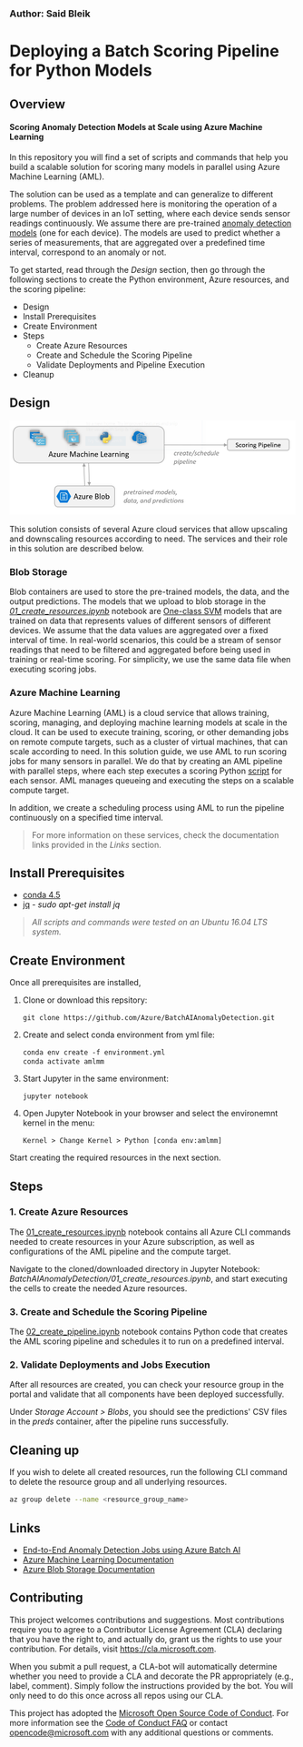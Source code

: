 ### Author: Said Bleik

# Deploying a Batch Scoring Pipeline for Python Models

## Overview
#### Scoring Anomaly Detection Models at Scale using Azure Machine Learning
In this repository you will find a set of scripts and commands that help you build a scalable solution for scoring many models in parallel using Azure Machine Learning (AML).

The solution can be used as a template and can generalize to different problems. The problem addressed here is monitoring the operation of a large number of devices in an IoT setting, where each device sends sensor readings continuously. We assume there are pre-trained [anomaly detection models](http://scikit-learn.org/stable/modules/outlier_detection.html#outlier-detection) (one for each device). The models are used to predict whether a series of measurements, that are aggregated over a predefined time interval, correspond to an anomaly or not.

To get started, read through the *Design* section, then go through the following sections to create the Python environment, Azure resources, and the scoring pipeline:

* Design
* Install Prerequisites
* Create Environment
* Steps
    * Create Azure Resources
    * Create and Schedule the Scoring Pipeline
    * Validate Deployments and Pipeline Execution
* Cleanup

## Design
![System Architecture](./architecture.PNG)

This solution consists of several Azure cloud services that allow upscaling and downscaling resources according to need. The services and their role in this solution are described below.

### Blob Storage
Blob containers are used to store the pre-trained models, the data, and the output predictions. The models that we upload to blob storage in the [*01_create_resources.ipynb*](01_create_resources.ipynb) notebook are [One-class SVM](http://scikit-learn.org/stable/modules/generated/sklearn.svm.OneClassSVM.html) models that are trained on data that represents values of different sensors of different devices. We assume that the data values are aggregated over a fixed interval of time. In real-world scenarios, this could be a stream of sensor readings that need to be filtered and aggregated before being used in training or real-time scoring. For simplicity, we use the same data file when executing scoring jobs.

### Azure Machine Learning
Azure Machine Learning (AML) is a cloud service that allows training, scoring, managing, and deploying machine learning models at scale in the cloud. It can be used to execute training, scoring, or other demanding jobs on remote compute targets, such as a cluster of virtual machines, that can scale according to need. In this solution guide, we use AML to run scoring jobs for many sensors in parallel. We do that by creating an AML pipeline with parallel steps, where each step executes a scoring Python [script](scripts/predict.py) for each sensor. AML manages queueing and executing the steps on a scalable compute target.

In addition, we create a scheduling process using AML to run the pipeline continuously on a specified time interval.


> For more information on these services, check the documentation links provided in the *Links* section. 

## Install Prerequisites
- [conda 4.5](https://conda.io/docs/user-guide/install/index.html)
- [jq](https://stedolan.github.io/jq/) - *sudo apt-get install jq*


> *All scripts and commands were tested on an Ubuntu 16.04 LTS system.*

## Create Environment
Once all prerequisites are installed,

1. Clone or download this repsitory:

    ```
    git clone https://github.com/Azure/BatchAIAnomalyDetection.git
    ```
2. Create and select conda environment from yml file:
        
    ``` 
    conda env create -f environment.yml
    conda activate amlmm    
    ```
3. Start Jupyter in the same environment:
    
    ```
    jupyter notebook
    ```
4. Open Jupyter Notebook in your browser and select the environemnt kernel in the menu: 

    ```
    Kernel > Change Kernel > Python [conda env:amlmm]
    ```

Start creating the required resources in the next section.

## Steps
### 1. Create Azure Resources
The [01_create_resources.ipynb](01_create_resources.ipynb) notebook contains all Azure CLI commands needed to create resources in your Azure subscription, as well as configurations of the AML pipeline and the compute target. 

Navigate to the cloned/downloaded directory in Jupyter Notebook: *BatchAIAnomalyDetection/01_create_resources.ipynb*, and start executing the cells to create the needed Azure resources. 

### 3. Create and Schedule the Scoring Pipeline
The [02_create_pipeline.ipynb](02_create_pipeline.ipynb) notebook contains Python code that creates the AML scoring pipeline and schedules it to run on a predefined interval.

### 2. Validate Deployments and Jobs Execution 
After all resources are created, you can check your resource group in the portal and validate that all components have been deployed successfully. 


Under *Storage Account > Blobs*, you should see the predictions' CSV files in the *preds* container, after the pipeline runs successfully.


## Cleaning up
If you wish to delete all created resources, run the following CLI command to delete the resource group and all underlying resources.

```sh
az group delete --name <resource_group_name>
```

## Links
- [End-to-End Anomaly Detection Jobs using Azure Batch AI](https://github.com/saidbleik/batchai_mm_ad)
- [Azure Machine Learning Documentation](https://docs.microsoft.com/en-us/azure/machine-learning/)
- [Azure Blob Storage Documentation](https://docs.microsoft.com/en-us/azure/storage/blobs/storage-blobs-introduction)

## Contributing
This project welcomes contributions and suggestions.  Most contributions require you to agree to a
Contributor License Agreement (CLA) declaring that you have the right to, and actually do, grant us
the rights to use your contribution. For details, visit https://cla.microsoft.com.

When you submit a pull request, a CLA-bot will automatically determine whether you need to provide
a CLA and decorate the PR appropriately (e.g., label, comment). Simply follow the instructions
provided by the bot. You will only need to do this once across all repos using our CLA.

This project has adopted the [Microsoft Open Source Code of Conduct](https://opensource.microsoft.com/codeofconduct/).
For more information see the [Code of Conduct FAQ](https://opensource.microsoft.com/codeofconduct/faq/) or
contact [opencode@microsoft.com](mailto:opencode@microsoft.com) with any additional questions or comments.
